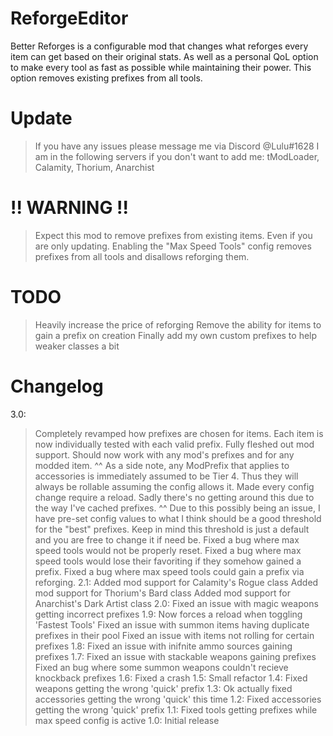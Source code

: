# ReforgeEditor
Better Reforges is a configurable mod that changes what reforges every item can get based on their original stats.
As well as a personal QoL option to make every tool as fast as possible while maintaining their power. This option removes existing prefixes from all tools.

# Update
> If you have any issues please message me via Discord @Lulu#1628
> I am in the following servers if you don't want to add me: tModLoader, Calamity, Thorium, Anarchist

# !! WARNING !!
> Expect this mod to remove prefixes from existing items. Even if you are only updating.
> Enabling the "Max Speed Tools" config removes prefixes from all tools and disallows reforging them.

# TODO
> Heavily increase the price of reforging
> Remove the ability for items to gain a prefix on creation
> Finally add my own custom prefixes to help weaker classes a bit

# Changelog
 3.0:
> Completely revamped how prefixes are chosen for items. Each item is now individually tested with each valid prefix.
> Fully fleshed out mod support. Should now work with any mod's prefixes and for any modded item.
^^ As a side note, any ModPrefix that applies to accessories is immediately assumed to be Tier 4.  Thus they will always be rollable assuming the config allows it.
> Made every config change require a reload. Sadly there's no getting around this due to the way I've cached prefixes.
^^  Due to this possibly being an issue, I have pre-set config values to what I think should be a good threshold for the "best" prefixes.  Keep in mind this threshold is just a default and you are free to change it if need be.
> Fixed a bug where max speed tools would not be properly reset.
> Fixed a bug where max speed tools would lose their favoriting if they somehow gained a prefix.
> Fixed a bug where max speed tools could gain a prefix via reforging.
 2.1:
> Added mod support for Calamity's Rogue class
> Added mod support for Thorium's Bard class
> Added mod support for Anarchist's Dark Artist class
 2.0:
> Fixed an issue with magic weapons getting incorrect prefixes
 1.9:
> Now forces a reload when toggling 'Fastest Tools'
> Fixed an issue with summon items having duplicate prefixes in their pool
> Fixed an issue with items not rolling for certain prefixes
 1.8:
> Fixed an issue with inifnite ammo sources gaining prefixes
 1.7:
> Fixed an issue with stackable weapons gaining prefixes
> Fixed an bug where some summon weapons couldn't recieve knockback prefixes
 1.6:
> Fixed a crash
 1.5:
> Small refactor
 1.4:
> Fixed weapons getting the wrong 'quick' prefix
 1.3:
> Ok actually fixed accessories getting the wrong 'quick' this time
 1.2:
> Fixed accessories getting the wrong 'quick' prefix
 1.1:
> Fixed tools getting prefixes while max speed config is active
 1.0:
> Initial release
